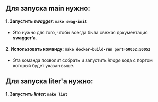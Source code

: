 ## Для запуска main нужно:

#### 1. Запустить _swagger_: `make swag-init`
* Это нужно для того, чтобы всегда была свежая документация __swagger'а__.
#### 2. Использовать команду: `make docker-build-run port=50052:50052`
* Эта команда позволит собрать и запустить _image_ кода с портом который будет указан выше.

## Для запуска liter'а нужно:

#### 1. Запустить _linter_: `make lint`